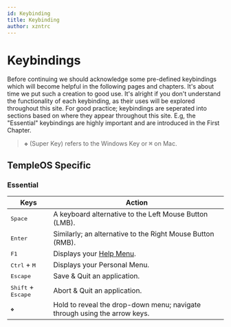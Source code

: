 ```yaml
---
id: Keybinding
title: Keybinding
author: xzntrc
---
```


# Keybindings

Before continuing we should acknowledge some pre-defined keybindings which will become helpful in the following pages and chapters. It's about time we put such a creation to good use. It's alright if you don't understand the functionality of each keybinding, as their uses will be explored throughout this site. For good practice; keybindings are seperated into sections based on where they appear throughout this site. E.g, the "Essential" keybindings are highly important and are introduced in the First Chapter.

> <kbd>❖</kbd> (Super Key) refers to the Windows Key or <kbd>⌘</kbd> on Mac.

## TempleOS Specific

### Essential

| Keys                                 | Action                                                                    |
| ------------------------------------ | ------------------------------------------------------------------------- |
| <kbd>Space</kbd>                     | A keyboard alternative to the Left Mouse Button (LMB).                    |
| <kbd>Enter</kbd>                     | Similarly; an alternative to the Right Mouse Button (RMB).                |
| <kbd>F1</kbd>                        | Displays your [Help Menu](./screenshots/f1-help.png).                     |
| <kbd>Ctrl</kbd> + <kbd>M</kbd>       | Displays your Personal Menu.                                              |
| <kbd>Escape</kbd>                    | Save & Quit an application.                                               |
| <kbd>Shift</kbd> + <kbd>Escape</kbd> | Abort & Quit an application.                                              |
| <kbd>❖</kbd>                         | Hold to reveal the drop-down menu; navigate through using the arrow keys. |
